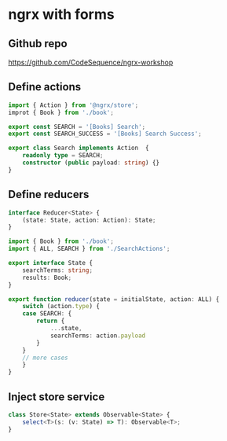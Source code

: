 # ngrx with forms

## Github repo

https://github.com/CodeSequence/ngrx-workshop

## Define actions

```ts
import { Action } from '@ngrx/store';
improt { Book } from './book';

export const SEARCH = '[Books] Search';
export const SEARCH_SUCCESS = '[Books] Search Success';

export class Search implements Action  {
	readonly type = SEARCH;
	constructor (public payload: string) {}
}
```

## Define reducers

```ts
interface Reducer<State> {
	(state: State, action: Action): State;
}
```

```ts
import { Book } from './book';
import { ALL, SEARCH } from './SearchActions';

export interface State {
	searchTerms: string;
	results: Book;
}

export function reducer(state = initialState, action: ALL) {
	switch (action.type) {
	case SEARCH: {
		return {
			...state,
			searchTerms: action.payload
		}
	}
	// more cases
	}
}
```

## Inject store service

```ts
class Store<State> extends Observable<State> {
	select<T>(s: (v: State) => T): Observable<T>;
}
```


